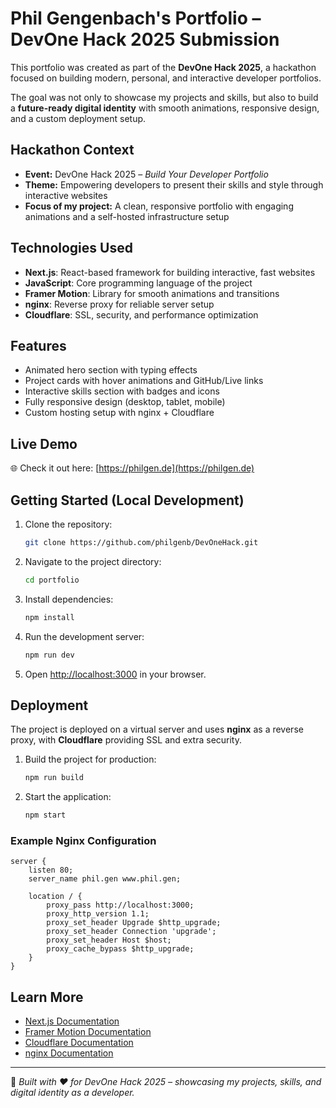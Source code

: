 # Phil Gengenbach's Portfolio – DevOne Hack 2025 Submission

This portfolio was created as part of the **DevOne Hack 2025**, a hackathon focused on building modern, personal, and interactive developer portfolios.  

The goal was not only to showcase my projects and skills, but also to build a **future-ready digital identity** with smooth animations, responsive design, and a custom deployment setup.

## Hackathon Context

- **Event:** DevOne Hack 2025 – *Build Your Developer Portfolio*
- **Theme:** Empowering developers to present their skills and style through interactive websites
- **Focus of my project:** A clean, responsive portfolio with engaging animations and a self-hosted infrastructure setup

## Technologies Used

- **Next.js**: React-based framework for building interactive, fast websites
- **JavaScript**: Core programming language of the project
- **Framer Motion**: Library for smooth animations and transitions
- **nginx**: Reverse proxy for reliable server setup
- **Cloudflare**: SSL, security, and performance optimization

## Features

- Animated hero section with typing effects
- Project cards with hover animations and GitHub/Live links
- Interactive skills section with badges and icons
- Fully responsive design (desktop, tablet, mobile)
- Custom hosting setup with nginx + Cloudflare

## Live Demo

🌐 Check it out here: [https://philgen.de](https://philgen.de)

## Getting Started (Local Development)

1. Clone the repository:
   ```bash
   git clone https://github.com/philgenb/DevOneHack.git
   ```
2. Navigate to the project directory:
   ```bash
   cd portfolio
   ```
3. Install dependencies:
   ```bash
   npm install
   ```
4. Run the development server:
   ```bash
   npm run dev
   ```
5. Open [http://localhost:3000](http://localhost:3000) in your browser.

## Deployment

The project is deployed on a virtual server and uses **nginx** as a reverse proxy, with **Cloudflare** providing SSL and extra security.  

1. Build the project for production:
   ```bash
   npm run build
   ```
2. Start the application:
   ```bash
   npm start
   ```

### Example Nginx Configuration

```nginx
server {
    listen 80;
    server_name phil.gen www.phil.gen;

    location / {
        proxy_pass http://localhost:3000;
        proxy_http_version 1.1;
        proxy_set_header Upgrade $http_upgrade;
        proxy_set_header Connection 'upgrade';
        proxy_set_header Host $host;
        proxy_cache_bypass $http_upgrade;
    }
}
```

## Learn More

- [Next.js Documentation](https://nextjs.org/docs)  
- [Framer Motion Documentation](https://www.framer.com/motion/)  
- [Cloudflare Documentation](https://developers.cloudflare.com/)  
- [nginx Documentation](https://nginx.org/en/docs/)  

---

📌 *Built with ❤️ for DevOne Hack 2025 – showcasing my projects, skills, and digital identity as a developer.*
